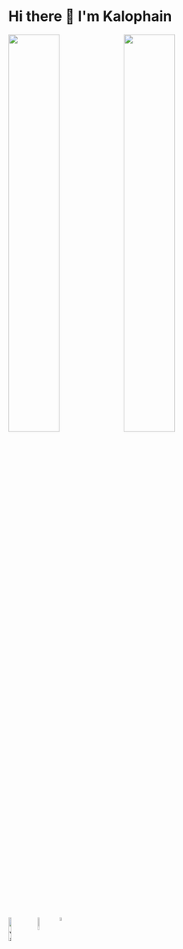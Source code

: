 # Hi there 👋  I'm Kalophain 

<img align="left" width="45%" src="https://github-readme-stats.vercel.app/api?username=kalophain14&show_icons=true&theme=radical" />
<img align="left" width="45%" src="https://github-readme-stats.vercel.app/api/top-langs/?username=kalophain14&layout=compact" />

<img align="left" width="11%" alt="JavaScript" src="https://img.shields.io/badge/javascript-%23323330.svg?style=for-the-badge&logo=javascript&logoColor=%23F7DF1E" />
<img align="left" width= "8%" alt="Python" src="https://img.shields.io/badge/python-3670A0?style=for-the-badge&logo=python&logoColor=ffdd54" />
<img align="left" width="4.3%" src="https://img.shields.io/badge/c-%2300599C.svg?style=for-the-badge&logo=c&logoColor=white" />




